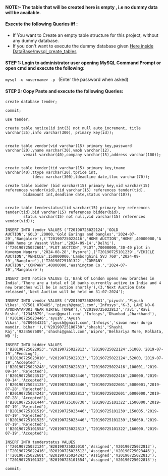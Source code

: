 #### NOTE:- The table that will be created here is empty , i.e no dummy data will be available.
#### Execute the following Queries iff :
- If You want to Create an empty table structure for this project, without any dummy database.
- If you don't want to execute the dummy database given <a href="https://github.com/shashirajraja/Tender-Management-System/blob/master/DataBase/tender.sql"/>Here inside DataBase/mysql_create_tables</a>
#### STEP 1: Login to administrator user opening MySQL Command Prompt or open cmd and execute the following: 
```mysql -u <username> -p ``` (Enter the password when asked)

#### STEP 2: Copy Paste and execute the following Queries:

```MySQL
create database tender;

commit;

use tender;

create table notice(id int(3) not null auto_increment, title varchar(35),info varchar(300), primary key(id));


create table vendor(vid varchar(15) primary key,password varchar(20),vname varchar(30),vmob varchar(12),
		vemail varchar(40),company varchar(15),address varchar(100));


create table tender(tid varchar(15) primary key,tname varchar(40),ttype varchar(20),tprice int,
		    tdesc varchar(300),tdeadline date,tloc varchar(70));

create table bidder (bid varchar(15) primary key,vid varchar(15) references vendor(vid),tid varchar(15) references tender(tid),
		bidamount int,deadline date,status varchar(10));


create table tenderstatus(tid varchar(15) primary key references tender(tid),bid varchar(15) references bidder(bid),
		status varchar(15) not null,vid varchar(15) references vendor(vid));

INSERT INTO tender VALUES ('T20190725022124','GOLD AUCTION','GOLD',20000,'Gold Earings and bangles','2024-07-29','Bangalore'),('T20190725022416','HOME AUCTION','HOME',40000000,'A 4BHK home in Vasant Vihar','2024-09-14','Delhi'),('T20190725022601','PLOT AUCTION','PLOT',70000000,'30-40 plot in Kuvempu Nagara','2024-08-28','Mysore'),('T20190725101239','VEHICLE AUCTION','VEHICLE',150000000,'Lamborghini SVJ 760','2024-09-19','Banglore'),('T20190725101322','COMPANY AUCTION','COMPANY',40000000,'Washington Co.','2024-07-19','Mangalore');

INSERT INTO notice VALUES (2,'Bank Of London opens new branches in India','There are a total of 18 banks currently active in India and 4 new branches will be in action shortly'),(3,'Next Auction Date released','Next Auction will be held on 31-07-2024');

INSERT INTO vendor VALUES ('V20190725020951','piyush','Piyush Vikas','07501 070485','piyush@gmail.com','Infosys','K-3, LANE NO-6 AYODHAYAPURI NEAR AIRTEL TOWER'),('V20190725022813','ravi','Ravi Rishu','12345679','ravi@gmail.com','Infosys','Dhanbad ,Jharkhand'),('V20190725023446','ayush','Ayush Vikas','6789054321','ayush@gmail.com','Infosys','siwan near durga mandir, bihar '),('V20190725100730','shashi','Shashi Raj','9234567689','shashi@gmail.com','Wipro','Belhariya More, Kolkata, WB ');

INSERT INTO bidder VALUES ('B20190725022953','V20190725022813','T20190725022124',51000,'2019-07-19','Pending'),('B20190725023010','V20190725022813','T20190725022124',52000,'2019-07-19','Accepted'),('B20190725023248','V20190725022813','T20190725022416',100001,'2019-09-14','Rejected'),('B20190725023512','V20190725023446','T20190725022416',200000,'2019-09-14','Accepted'),('B20190725024125','V20190725023446','T20190725022601',5000001,'2019-07-28','Rejected'),('B20190725024243','V20190725022813','T20190725022601',6000000,'2019-07-28','Accepted'),('B20190725101444','V20190725100730','T20190725101322',1500000,'2019-07-19','Rejected'),('B20190725101519','V20190725023446','T20190725101239',150005,'2019-07-19','Rejected'),('B20190725101525','V20190725023446','T20190725101239',150050,'2019-07-19','Rejected'),('B20190725101554','V20190725022813','T20190725101322',160000,'2019-07-19','Accepted');

INSERT INTO tenderstatus VALUES ('T20190725022124','B20190725023010','Assigned','V20190725022813'),('T20190725022416','B20190725023512','Assigned','V20190725023446'),('T20190725022601','B20190725024243','Assigned','V20190725022813'),('T20190725101322','B20190725101554','Assigned','V20190725022813');

commit;


```
